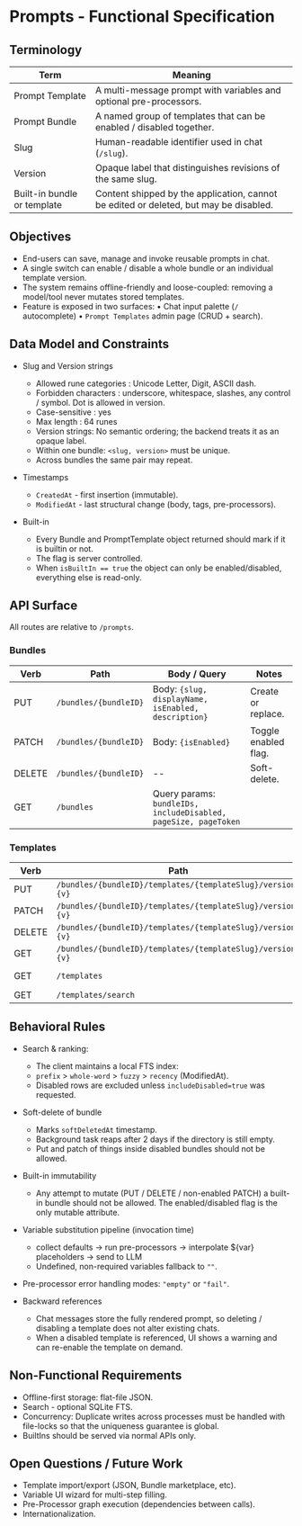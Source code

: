 # Prompts - Functional Specification

## Terminology

| Term                        | Meaning                                                                               |
| --------------------------- | ------------------------------------------------------------------------------------- |
| Prompt Template             | A multi-message prompt with variables and optional pre-processors.                    |
| Prompt Bundle               | A named group of templates that can be enabled / disabled together.                   |
| Slug                        | Human-readable identifier used in chat (`/slug`).                                     |
| Version                     | Opaque label that distinguishes revisions of the same slug.                           |
| Built-in bundle or template | Content shipped by the application, cannot be edited or deleted, but may be disabled. |

## Objectives

- End-users can save, manage and invoke reusable prompts in chat.
- A single switch can enable / disable a whole bundle or an individual template version.
- The system remains offline-friendly and loose-coupled: removing a model/tool never mutates stored templates.
- Feature is exposed in two surfaces:
  • Chat input palette (`/` autocomplete)
  • `Prompt Templates` admin page (CRUD + search).

## Data Model and Constraints

- Slug and Version strings

  - Allowed rune categories : Unicode Letter, Digit, ASCII dash.
  - Forbidden characters : underscore, whitespace, slashes, any control / symbol. Dot is allowed in version.
  - Case-sensitive : yes
  - Max length : 64 runes
  - Version strings: No semantic ordering; the backend treats it as an opaque label.
  - Within one bundle: `<slug, version>` must be unique.
  - Across bundles the same pair may repeat.

- Timestamps

  - `CreatedAt` - first insertion (immutable).
  - `ModifiedAt` - last structural change (body, tags, pre-processors).

- Built-in

  - Every Bundle and PromptTemplate object returned should mark if it is builtin or not.
  - The flag is server controlled.
  - When `isBuiltIn == true` the object can only be enabled/disabled, everything else is read-only.

## API Surface

All routes are relative to `/prompts`.

### Bundles

| Verb   | Path                  | Body / Query                                                    | Notes                |
| ------ | --------------------- | --------------------------------------------------------------- | -------------------- |
| PUT    | `/bundles/{bundleID}` | Body: `{slug, displayName, isEnabled, description}`             | Create or replace.   |
| PATCH  | `/bundles/{bundleID}` | Body: `{isEnabled}`                                             | Toggle enabled flag. |
| DELETE | `/bundles/{bundleID}` | --                                                              | Soft-delete.         |
| GET    | `/bundles`            | Query params: `bundleIDs, includeDisabled, pageSize, pageToken` |                      |

### Templates

| Verb   | Path                                                       | Notes                                                                       |
| ------ | ---------------------------------------------------------- | --------------------------------------------------------------------------- |
| PUT    | `/bundles/{bundleID}/templates/{templateSlug}/version={v}` | conflict error if same `<slug,version>` exists.                             |
| PATCH  | `/bundles/{bundleID}/templates/{templateSlug}/version={v}` | `{isEnabled}` Only enable/disable.                                          |
| DELETE | `/bundles/{bundleID}/templates/{templateSlug}/version={v}` | Hard-delete local copy.                                                     |
| GET    | `/bundles/{bundleID}/templates/{templateSlug}/version={v}` | --                                                                          |
| GET    | `/templates`                                               | global list: `tags,bundleIDs,includeDisabled,recommendedPageSize,pageToken` |
| GET    | `/templates/search`                                        | global search: `q,includeDisabled,pageSize,pageToken`                       |

## Behavioral Rules

- Search & ranking:

  - The client maintains a local FTS index:
  - `prefix` > `whole-word` > `fuzzy` > `recency` (ModifiedAt).
  - Disabled rows are excluded unless `includeDisabled=true` was requested.

- Soft-delete of bundle

  - Marks `softDeletedAt` timestamp.
  - Background task reaps after 2 days if the directory is still empty.
  - Put and patch of things inside disabled bundles should not be allowed.

- Built-in immutability

  - Any attempt to mutate (PUT / DELETE / non-enabled PATCH) a built-in bundle should not be allowed. The enabled/disabled flag is the only mutable attribute.

- Variable substitution pipeline (invocation time)

  - collect defaults -> run pre-processors -> interpolate ${var} placeholders -> send to LLM
  - Undefined, non-required variables fallback to `""`.

- Pre-processor error handling modes: `"empty"` or `"fail"`.

- Backward references
  - Chat messages store the fully rendered prompt, so deleting / disabling a template does not alter existing chats.
  - When a disabled template is referenced, UI shows a warning and can re-enable the template on demand.

## Non-Functional Requirements

- Offline-first storage: flat-file JSON.
- Search - optional SQLite FTS.
- Concurrency: Duplicate writes across processes must be handled with file-locks so that the uniqueness guarantee is global.
- BuiltIns should be served via normal APIs only.

## Open Questions / Future Work

- Template import/export (JSON, Bundle marketplace, etc).
- Variable UI wizard for multi-step filling.
- Pre-Processor graph execution (dependencies between calls).
- Internationalization.
